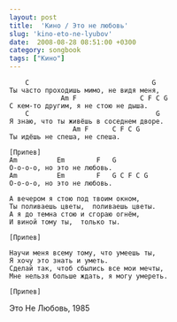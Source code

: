 ```yaml
---
layout: post
title:  'Кино / Это не любовь'
slug: 'kino-eto-ne-lyubov'
date:  2008-08-28 08:51:00 +0300
category: songbook
tags: ["Кино"]
---
```


	    С                               G
	Ты часто проходишь мимо, не видя меня,
	             Am F                C F C G
	С кем-то другим, я не стою не дыша.
	    C                                G
	Я знаю, что ты живёшь в соседнем дворе.
	                Am F      C F C G
	Ты идёшь не спеша, не спеша.
	
	[Припев]
	Am          Em        F   G
	О-о-о-о, но это не любовь.
	Am          Em        F   G C F C G
	О-о-о-о, но это не любовь.
	
	А вечером я стою под твоим окном,
	Ты поливаешь цветы,  поливаешь цветы.
	А я до темна стою и сгораю огнём,
	И виной тому ты,  только ты.
	
	[Припев]
	
	Научи меня всему тому, что умеешь ты,
	Я хочу это знать и уметь.
	Сделай так, чтоб сбылись все мои мечты,
	Мне нельзя больше ждать, я могу умереть.
	
	[Припев]

Это Не Любовь, 1985


